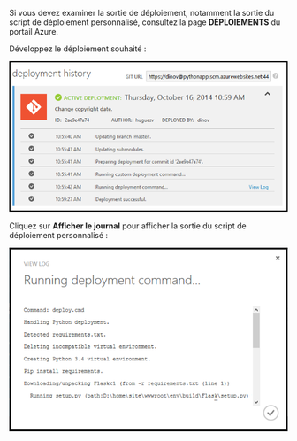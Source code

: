 Si vous devez examiner la sortie de déploiement, notamment la sortie du script de déploiement personnalisé, consultez la page **DÉPLOIEMENTS** du portail Azure.

Développez le déploiement souhaité :

![](./media/web-sites-python-troubleshoot-deployment/portal-deployment-history.png)

Cliquez sur **Afficher le journal** pour afficher la sortie du script de déploiement personnalisé :

![](./media/web-sites-python-troubleshoot-deployment/portal-deployment-log.png)



<!--HONumber=Jan17_HO3-->



